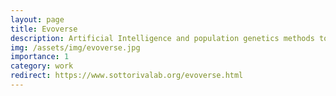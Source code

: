 ```yaml
---
layout: page
title: Evoverse
description: Artificial Intelligence and population genetics methods to measure clonal evolution from cancer sequencing data.
img: /assets/img/evoverse.jpg
importance: 1
category: work
redirect: https://www.sottorivalab.org/evoverse.html
---
```


